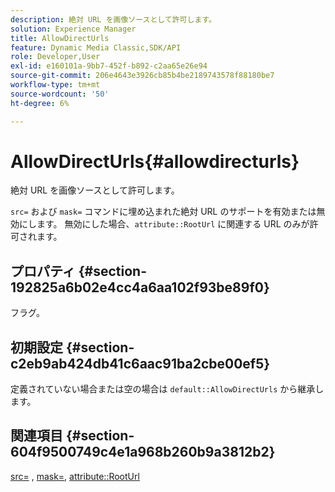 ```yaml
---
description: 絶対 URL を画像ソースとして許可します。
solution: Experience Manager
title: AllowDirectUrls
feature: Dynamic Media Classic,SDK/API
role: Developer,User
exl-id: e160101a-9bb7-452f-b892-c2aa65e26e94
source-git-commit: 206e4643e3926cb85b4be2189743578f88180be7
workflow-type: tm+mt
source-wordcount: '50'
ht-degree: 6%

---
```


# AllowDirectUrls{#allowdirecturls}

絶対 URL を画像ソースとして許可します。

`src=` および `mask=` コマンドに埋め込まれた絶対 URL のサポートを有効または無効にします。 無効にした場合、`attribute::RootUrl` に関連する URL のみが許可されます。

## プロパティ {#section-192825a6b02e4cc4a6aa102f93be89f0}

フラグ。

## 初期設定 {#section-c2eb9ab424db41c6aac91ba2cbe00ef5}

定義されていない場合または空の場合は `default::AllowDirectUrls` から継承します。

## 関連項目 {#section-604f9500749c4e1a968b260b9a3812b2}

[src=](../../../../../is-api/http-ref/image-serving-api-ref/c-http-protocol-reference/c-command-reference/r-src.md#reference-f6506637778c4c69bf106a7924a91ab1) , [mask=](../../../../../is-api/http-ref/image-serving-api-ref/c-http-protocol-reference/c-command-reference/r-mask.md#reference-922254e027404fb890b850e2723ee06e), [attribute::RootUrl](../../../../../is-api/image-catalog/image-serving-api-ref/c-image-catalog-reference/c-attributes-reference/r-rooturl.md#reference-3b0e43881020409cbe642366913cf137)
